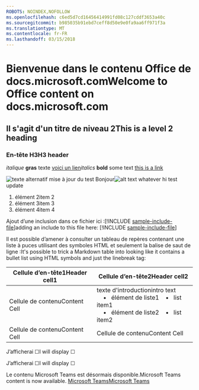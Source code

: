 ```yaml
---
ROBOTS: NOINDEX,NOFOLLOW
ms.openlocfilehash: c6ed5d7cd16456414991fd08c127cddf3653a40c
ms.sourcegitcommit: b985035b91ebd7ceff8d50e9e0fa9aa6ff971f3a
ms.translationtype: MT
ms.contentlocale: fr-FR
ms.lasthandoff: 03/15/2018
---
```

# <a name="welcome-to-office-content-on-docsmicrosoftcom"></a><span data-ttu-id="e0477-101">Bienvenue dans le contenu Office de docs.microsoft.com</span><span class="sxs-lookup"><span data-stu-id="e0477-101">Welcome to Office content on docs.microsoft.com</span></span>
## <a name="this-is-a-level-2-heading"></a><span data-ttu-id="e0477-102">Il s'agit d'un titre de niveau 2</span><span class="sxs-lookup"><span data-stu-id="e0477-102">This is a level 2 heading</span></span>
### <a name="h3-header"></a><span data-ttu-id="e0477-103">En-tête H3</span><span class="sxs-lookup"><span data-stu-id="e0477-103">H3 header</span></span>

<span data-ttu-id="e0477-104">*italique*
**gras** texte [voici un lien](Office-365-groups.md)</span><span class="sxs-lookup"><span data-stu-id="e0477-104">*italics*
**bold** some text [this is a link](Office-365-groups.md)</span></span>

<span data-ttu-id="e0477-105">![texte alternatif ](media/Overview-Microsoft-Teams-image1.png) mise à jour du test Bonjour</span><span class="sxs-lookup"><span data-stu-id="e0477-105">![alt text whatever](media/Overview-Microsoft-Teams-image1.png) hi test update</span></span>
1. <span data-ttu-id="e0477-106">élément 2</span><span class="sxs-lookup"><span data-stu-id="e0477-106">item 2</span></span>
2. <span data-ttu-id="e0477-107">élément 3</span><span class="sxs-lookup"><span data-stu-id="e0477-107">item 3</span></span>
3. <span data-ttu-id="e0477-108">élément 4</span><span class="sxs-lookup"><span data-stu-id="e0477-108">item 4</span></span>


<span data-ttu-id="e0477-109">Ajout d’une inclusion dans ce fichier ici :[!INCLUDE [sample-include-file](includes/sample-include-file.md)]</span><span class="sxs-lookup"><span data-stu-id="e0477-109">adding an include to this file here: [!INCLUDE [sample-include-file](includes/sample-include-file.md)]</span></span>


<span data-ttu-id="e0477-110">Il est possible d’amener à consulter un tableau de repères contenant une liste à puces utilisant des symboles HTML et seulement la balise de saut de ligne :</span><span class="sxs-lookup"><span data-stu-id="e0477-110">It's possible to trick a Markdown table into looking like it contains a bullet list using HTML symbols and just the linebreak tag:</span></span>

| <span data-ttu-id="e0477-111">Cellule d’en-tête1</span><span class="sxs-lookup"><span data-stu-id="e0477-111">Header cell1</span></span> | <span data-ttu-id="e0477-112">Cellule d’en-tête2</span><span class="sxs-lookup"><span data-stu-id="e0477-112">Header cell2</span></span> |
| ---          | ---          |
| <span data-ttu-id="e0477-113">Cellule de contenu</span><span class="sxs-lookup"><span data-stu-id="e0477-113">Content Cell</span></span> |<span data-ttu-id="e0477-114">texte d'introduction</span><span class="sxs-lookup"><span data-stu-id="e0477-114">intro text</span></span> <br><span data-ttu-id="e0477-115">&nbsp;&nbsp;&nbsp; &bull;&nbsp;&nbsp; élément de liste1</span><span class="sxs-lookup"><span data-stu-id="e0477-115">&nbsp;&nbsp;&nbsp; &bull;&nbsp;&nbsp; list item1</span></span><br> <span data-ttu-id="e0477-116">&nbsp;&nbsp;&nbsp; &bull;&nbsp;&nbsp; élément de liste2</span><span class="sxs-lookup"><span data-stu-id="e0477-116">&nbsp;&nbsp;&nbsp; &bull;&nbsp;&nbsp; list item2</span></span>     |
| <span data-ttu-id="e0477-117">Cellule de contenu</span><span class="sxs-lookup"><span data-stu-id="e0477-117">Content Cell</span></span> | <span data-ttu-id="e0477-118">Cellule de contenu</span><span class="sxs-lookup"><span data-stu-id="e0477-118">Content Cell</span></span> |

<p><span data-ttu-id="e0477-119">J’afficherai &#9744;</span><span class="sxs-lookup"><span data-stu-id="e0477-119">I will display &#9744;</span></span></p>
<p><span data-ttu-id="e0477-120">J’afficherai &#x2610;</span><span class="sxs-lookup"><span data-stu-id="e0477-120">I will display &#x2610;</span></span></p>


<span data-ttu-id="e0477-121">Le contenu Microsoft Teams est désormais disponible.</span><span class="sxs-lookup"><span data-stu-id="e0477-121">Microsoft Teams content is now available.</span></span>
[<span data-ttu-id="e0477-122">Microsoft Teams</span><span class="sxs-lookup"><span data-stu-id="e0477-122">Microsoft Teams</span></span>](https://docs.microsoft.com/MicrosoftTeams)
